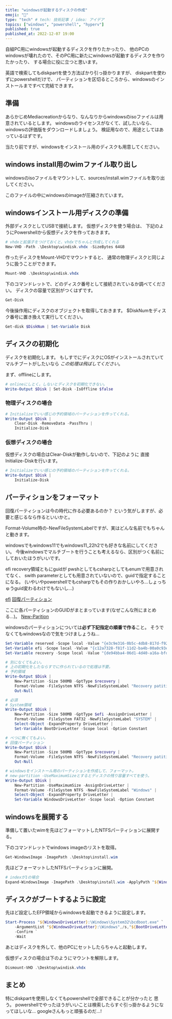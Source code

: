 ```yaml
---
title: "windowsが起動するディスクの作成"
emoji: "🕌"
type: "tech" # tech: 技術記事 / idea: アイデア
topics: ["windows", "powershell", "hyperv"]
published: true
published_at: 2022-12-07 19:00 
---
```


自組PC用にwindowsが起動するディスクを作りたかったり、
他のPCのwindowsが壊れたので、そのPC用に新たにwindowsが起動するディスクを作りたかったり、
する場合に役に立つと思います。

英語で検索してもdiskpartを使う方法ばかり引っ掛かりますが、
diskpartを使わずにpowershellだけで、
パーティションを区切るところから、windowsのインストールまですべて完結できます。

## 準備

あらかじめMediacreationからなり、なんなりからwindowsのisoファイルは用意されているとします。
windowsのライセンスがなくて、試したいなら、windowsの評価版をダウンロードしましょう。
検証用なので、用途としてはあっているはずです。

当たり前ですが、windowsをインストール用のディスクも用意してください。

## windows install用のwimファイル取り出し

windowsのisoファイルをマウントして、sources/install.wimファイルを取り出してください。

このファイルの中にwindowsのimageが圧縮されています。

## windowsインストール用ディスクの準備

外部ディスクとしてUSBで接続します。
仮想ディスクを使う場合は、
下記のようにPowershellから仮想ディスクを作っておきます。

```powershell
# vhdxと拡張子をつけておくと、vhdxでちゃんと作成してくれる
New-VHD -Path .\Desktop\windisk.vhdx -SizeBytes 64GB
```

作ったディスクをMount-VHDでマウントすると、
通常の物理ディスクと同じように扱うことができます。

```powershell
Mount-VHD .\Desktop\windisk.vhdx
```

下のコマンドレットで、どのディスク番号として接続されているか調べてください。
ディスクの容量で区別がつくはずです。

```powershell
Get-Disk
```

今後操作用にディスクのオブジェクトを取得しておきます。
\$DiskNumをディスク番号に置き換えて実行してください。

```powershell
Get-disk $DiskNum | Set-Variable Disk
```

## ディスクの初期化

ディスクを初期化します。
もしすでにディスクにOSがインストールされていてマルチブートがしたいなら
*この処理は飛ばしてください*。

まず、offlineにします。

```powershell
# onlineにしとく。しないとディスクを初期化できない。
Write-Output $Disk | Set-Disk -IsOffline $false 
```

### 物理ディスクの場合

```powershell
# Initializeでいい感じの予約領域のパーティションを作ってくれる。
Write-Output $Disk |
    Clear-Disk -RemoveData -PassThru |
    Initialize-Disk
```

### 仮想ディスクの場合

仮想ディスクの場合はClear-Diskが動作しないので、下記のように
直接Initialize-Diskを行います。

```powershell
# Initializeでいい感じの予約領域のパーティションを作ってくれる。
Write-Output $Disk |
    Initialize-Disk
```

## パーティションをフォーマット

回復パーティションは今の時代に作る必要あるのか？
という気がしますが、必要と感じるなら作るといいかと。

Format-Volume時の-NewFileSystemLabelですが、実はどんな名前でもちゃんと動きます。

windowsでもwindows11でもwindows11_22h2でも好きな名前にしてください。
今後windowsでマルチブートを行うことも考えるなら、区別がつく名前にしておいたほうがいいです。

efi recovery領域ともにguidが pwshとしてもcsharpとしてもenumで用意されてなく、
swith parameterとしても用意されていないので、guidで指定することになる。
(いやいやpowershellでもcsharpでもその作りおかしいやろ...しょっちゅうguid変わるわけでもないし...)

[efi](https://learn.microsoft.com/ja-jp/windows-server/administration/windows-commands/set-id)
[回復パーティション](https://learn.microsoft.com/ja-jp/windows-hardware/manufacture/desktop/configure-uefigpt-based-hard-drive-partitions?view=windows-11)

ここに各パーティションのGUIDがまとまっています(なぜこんな所にまとめる...)。
[New-Parition](https://learn.microsoft.com/en-us/powershell/module/storage/new-partition?view=windowsserver2022-ps)


windowsのパーティションについては**必ず下記指定の順番で作る**こと。
そうでなくてもwindowsなので気をつけましょうね...

```powershell
Set-Variable reserved -Scope local -Value "{e3c9e316-0b5c-4db8-817d-f92df00215ae}" -Option Constant
Set-Variable efi -Scope local -Value "{c12a7328-f81f-11d2-ba4b-00a0c93ec93b}" -Option Constant
Set-Variable recovery -Scope local -Value "{de94bba4-06d1-4d40-a16a-bfd50179d6ac}" -Option Constant

# 別になくてもよい。
# 上の初期化をしたならすでに作られているので処理は不要。
# 予約領域
Write-Output $Disk |
    New-Partition -Size 500MB -GptType $recovery |
    Format-Volume -FileSystem NTFS -NewFileSystemLabel "Recovery patition" |
    Out-Null

# 必須
# System領域
Write-Output $Disk |
    New-Partition -Size 500MB -GptType $efi -AssignDriveLetter |
    Format-Volume -FileSystem FAT32 -NewFileSystemLabel "SYSTEM" |
    Select-Object -ExpandProperty DriveLetter |
    Set-Variable BootDriveLetter -Scope local -Option Constant

# べつに無くてもよい。
# 回復パーティション
Write-Output $Disk |
    New-Partition -Size 500MB -GptType $recovery |
    Format-Volume -FileSystem NTFS -NewFileSystemLabel "Recovery patition" |
    Out-Null

# windowsをインストール用のパーティションを作成して、フォーマット。
# new-partition -UseMaximumSizeとするとディスクの残り容量すべてを使う。
Write-Output $Disk | 
    New-Partition -UseMaximumSize -AssignDriveLetter |
    Format-Volume -FileSystem NTFS -NewFileSystemLabel "Windows" |
    Select-Object -ExpandProperty DriveLetter |
    Set-Variable WindowsDriveLetter -Scope local -Option Constant
```

## windowsを展開する

準備して置いたwimを先ほどフォーマットしたNTFSパーティションに展開する。

下のコマンドレットでwindows imageのリストを取得。

```powershell
Get-WindowsImage -ImagePath .\Desktop\install.wim
```

先ほどフォーマットしたNTFSパーティションに展開。

```powershell
# indexが1の場合
Expand-WindowsImage -ImagePath .\Desktop\install.wim -ApplyPath "${WindowsDriveLetter}:\" -Index 1
```

## ディスクがブートするように設定

先ほど設定したEFP領域からwindowsを起動できるように設定します。

```powershell
Start-Process "${WindowsDriveLetter}:\Windows\System32\bcdboot.exe" `
    -ArgumentList "${WindowsDriveLetter}:\Windows",/s,"${BootDriveLetter}:",/f,UEFI `
    -Confirm `
    -Wait
```

あとはディスクを外して、他のPCにセットしたらちゃんと起動します。

仮想ディスクの場合は下のようにマウントを解除します。

```powershell
Dismount-VHD .\Desktop\windisk.vhdx
```

## まとめ

特にdiskpartを使用しなくてもpowershellで全部できることが分かったと
思う。
powershellでやったほうがいいことは検索したらすぐ引っ掛かるようになってほしいな...
googleさんもっと頑張るのだ...!
